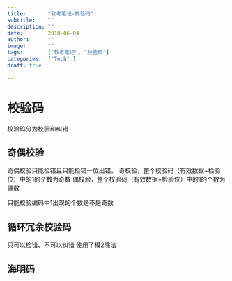 ```yaml
---
title:       "软考笔记-校验码"
subtitle:    ""
description: ""
date:        2018-06-04
author:      ""
image:       ""
tags:        ["软考笔记", "校验码"]
categories:  ["Tech" ]
draft: true

---
```






# 校验码

校验码分为校验和纠错

## 奇偶校验
奇偶校验只能检错且只能检错一位出错。
奇校验，整个校验码（有效数据+检验位）中的1的个数为奇数
偶校验，整个校验码（有效数据+检验位）中的1的个数为偶数


只能校验编码中1出现的个数是不是奇数


## 循环冗余校验码
只可以检错、不可以纠错
使用了模2除法


## 海明码
